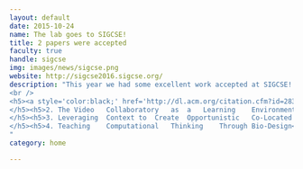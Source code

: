```yaml
---
layout: default
date: 2015-10-24
name: The lab goes to SIGCSE!
title: 2 papers were accepted
faculty: true
handle: sigcse
img: images/news/sigcse.png
website: http://sigcse2016.sigcse.org/
description: "This year we had some excellent work accepted at SIGCSE! <br />
<br />
<h5><a style='color:black;' href='http://dl.acm.org/citation.cfm?id=2839509.2844577'>1. Exploring   Lightweight Teams   in  a   Distributed Learning    Environment</a>
</h5><h5>2. The Video   Collaboratory   as  a   Learning    Environment
</h5><h5>3. Leveraging  Context to  Create  Opportunistic   Co-Located  Learning    Environments
</h5><h5>4. Teaching    Computational   Thinking    Through Bio-Design</h5>
"
category: home

---
```


